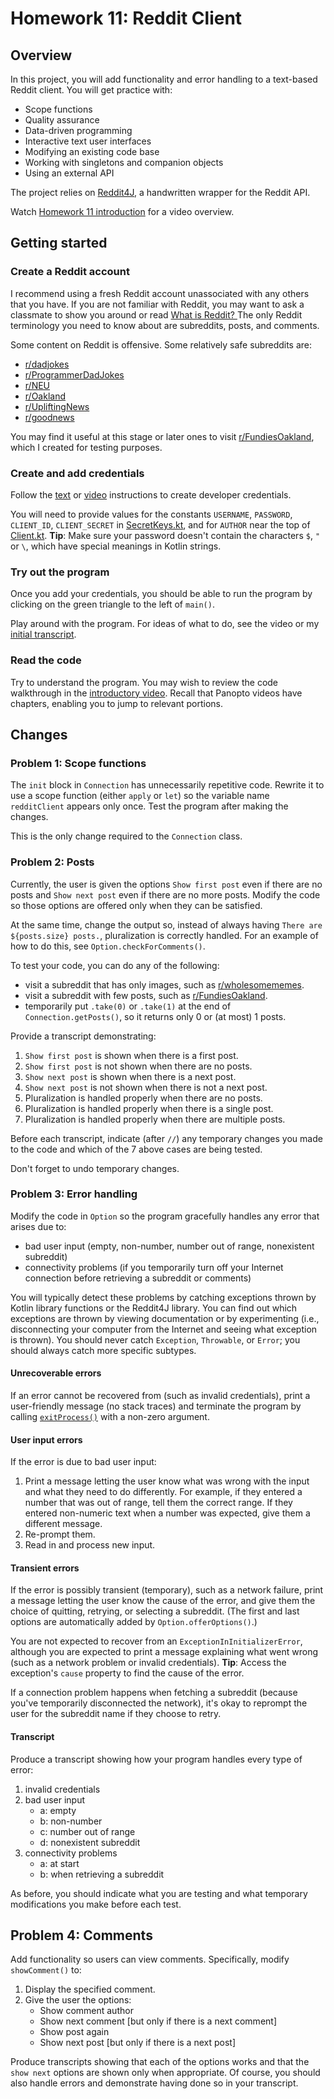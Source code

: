 # Homework 11: Reddit Client

## Overview

In this project, you will add functionality and error handling to a
text-based Reddit client. You will get practice with:

- Scope functions
- Quality assurance
- Data-driven programming
- Interactive text user interfaces
- Modifying an existing code base
- Working with singletons and companion objects
- Using an external API

The project relies on [Reddit4J](https://github.com/masecla22/Reddit4J), a handwritten wrapper for the Reddit API.

Watch [Homework 11 introduction](https://northeastern.hosted.panopto.com/Panopto/Pages/Viewer.aspx?id=ef8451a4-d390-49ee-8c57-af54004e35f6)
for a video overview.

## Getting started

### Create a Reddit account

I recommend using a fresh Reddit account unassociated with any others
that you have. If you are not familiar with Reddit, you may want to
ask a classmate to show you around or read [What is Reddit?
](https://www.digitaltrends.com/computing/what-is-reddit/) The only
Reddit terminology you need to know about are subreddits, posts, and comments.

Some content on Reddit is offensive. Some relatively safe subreddits are:

- [r/dadjokes](https://www.reddit.com/r/dadjokes/)
- [r/ProgrammerDadJokes](https://www.reddit.com/r/ProgrammerDadJokes/)
- [r/NEU](https://www.reddit.com/r/NEU/)
- [r/Oakland](https://www.reddit.com/r/oakland/)
- [r/UpliftingNews](https://www.reddit.com/r/UpliftingNews/)
- [r/goodnews](https://www.reddit.com/r/goodnews/)

You may find it useful at this stage or later ones to visit
[r/FundiesOakland](https://www.reddit.com/r/FundiesOakland/),
which I created for testing purposes.

### Create and add credentials

Follow the [text](https://github.com/masecla22/Reddit4J/wiki/Getting-Started)
or [video](https://northeastern.hosted.panopto.com/Panopto/Pages/Viewer.aspx?id=005dc294-02f2-4a0e-85a0-af4e011b50de)
instructions to create developer credentials.

You will need to provide values for the constants `USERNAME`, `PASSWORD`,
`CLIENT_ID`, `CLIENT_SECRET` in [SecretKeys.kt](secretKeys.kt), and for
`AUTHOR` near the top of [Client.kt](Client.kt).
**Tip**: Make sure your password doesn't contain the characters `$`, `"` or `\`,
which have special meanings in Kotlin strings.

### Try out the program

Once you add your credentials, you should be able to run the program by
clicking on the green triangle to the left of `main()`.

Play around with the program. For ideas of what to do, see the video or my
[initial transcript](../../../instructionFiles/sample-transcript.md).

### Read the code

Try to understand the program. You may wish to review the code walkthrough in
the [introductory video](https://northeastern.hosted.panopto.com/Panopto/Pages/Viewer.aspx?id=ef8451a4-d390-49ee-8c57-af54004e35f6).
Recall that Panopto videos have chapters, enabling you to jump to relevant
portions.

## Changes

### Problem 1: Scope functions

The `init` block in `Connection` has unnecessarily repetitive code. Rewrite it
to use a scope function (either `apply` or `let`) so the variable name
`redditClient` appears only once. Test the program after making the changes.

This is the only change required to the `Connection` class.

### Problem 2: Posts

Currently, the user is given the options `Show first post` even if there are no
posts and `Show next post` even if there are no more posts. Modify the code so
those options are offered only when they can be satisfied.

At the same time, change the output so, instead of always having `There are
${posts.size} posts.`, pluralization is correctly handled. For an example of how
to do this, see `Option.checkForComments()`.

To test your code, you can do any of the following:

- visit a subreddit that has only images, such as
  [r/wholesomememes](https://www.reddit.com/r/wholesomememes/).
- visit a subreddit with few posts, such as [r/FundiesOakland](https://www.reddit.com/r/FundiesOakland/).
- temporarily put `.take(0)` or `.take(1)` at the end of `Connection.getPosts()`,
  so it returns only 0 or (at most) 1 posts.

Provide a transcript demonstrating:

1. `Show first post` is shown when there is a first post.
2. `Show first post` is not shown when there are no posts.
3. `Show next post` is shown when there is a next post.
4. `Show next post` is not shown when there is not a next post.
5. Pluralization is handled properly when there are no posts.
6. Pluralization is handled properly when there is a single post.
7. Pluralization is handled properly when there are multiple posts.

Before each transcript, indicate (after `//`) any temporary changes you made to
the code and which of the 7 above cases are being tested.

Don't forget to undo temporary changes.

### Problem 3: Error handling

Modify the code in `Option` so the program gracefully handles any error that
arises due to:

- bad user input (empty, non-number, number out of range, nonexistent subreddit)
- connectivity problems (if you temporarily turn off your Internet connection
  before retrieving a subreddit or comments)

You will typically detect these problems by catching exceptions thrown by Kotlin
library functions or the Reddit4J library. You can find out which exceptions are
thrown by viewing documentation or by experimenting (i.e., disconnecting
your computer from the Internet and seeing what exception is thrown). You should
never catch `Exception`, `Throwable`, or `Error`; you should always catch more
specific subtypes.

#### Unrecoverable errors

If an error cannot be recovered from (such as invalid credentials), print a
user-friendly message (no stack traces) and terminate the program by calling
[`exitProcess()`](https://kotlinlang.org/api/latest/jvm/stdlib/kotlin.system/exit-process.html)
with a non-zero argument.

#### User input errors

If the error is due to bad user input:

1. Print a message letting the user know what was wrong with the input and what
   they need to do differently. For example, if they entered a number that was
   out of range, tell them the correct range. If they entered non-numeric text
   when a number was expected, give them a different message.
2. Re-prompt them.
3. Read in and process new input.

#### Transient errors

If the error is possibly transient (temporary), such as a network failure, print
a message letting the user know the cause of the error, and give them the choice
of quitting, retrying, or selecting a subreddit. (The first and last options are
automatically added by `Option.offerOptions()`.)

You are not expected to recover from an `ExceptionInInitializerError`, although
you are expected to print a message explaining what went wrong (such as a
network problem or invalid credentials). **Tip**: Access the exception's `cause`
property to find the cause of the error.

If a connection problem happens when fetching a subreddit (because you've
temporarily disconnected the network), it's okay to reprompt the user for
the subreddit name if they choose to retry.

#### Transcript

Produce a transcript showing how your program handles every type of error:

1. invalid credentials
2. bad user input
   - a: empty
   - b: non-number
   - c: number out of range
   - d: nonexistent subreddit
3. connectivity problems
   - a: at start
   - b: when retrieving a subreddit

As before, you should indicate what you are testing and what temporary
modifications you make before each test.

## Problem 4: Comments

Add functionality so users can view comments. Specifically, modify
`showComment()` to:

1. Display the specified comment.
2. Give the user the options:
   - Show comment author
   - Show next comment [but only if there is a next comment]
   - Show post again
   - Show next post [but only if there is a next post]

Produce transcripts showing that each of the options works and that the `show
next` options are shown only when appropriate. Of course, you should also handle
errors and demonstrate having done so in your transcript.
